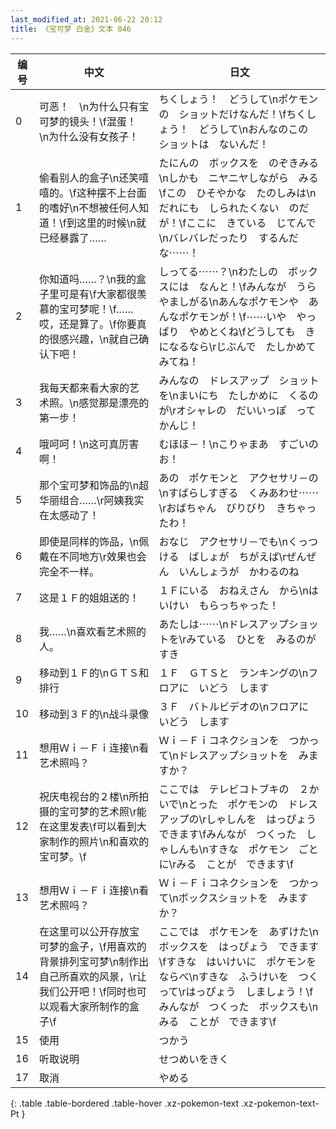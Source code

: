 ```yaml
---
last_modified_at: 2021-06-22 20:12
title: 《宝可梦 白金》文本 046
---
```

| 编号 | 中文 | 日文 |
| ---- | ---- | ---- |
| 0 | 可恶！　\n为什么只有宝可梦的镜头！\f混蛋！　\n为什么没有女孩子！ | ちくしょう！　どうして\nポケモンの　ショットだけなんだ！\fちくしょう！　どうして\nおんなのこの　ショットは　ないんだ！ |
| 1 | 偷看别人的盒子\n还笑嘻嘻的。\f这种摆不上台面的嗜好\n不想被任何人知道！\f到这里的时候\n就已经暴露了…… | たにんの　ボックスを　のぞきみる\nしかも　ニヤニヤしながら　みる\fこの　ひそやかな　たのしみは\nだれにも　しられたくない　のだが！\fここに　きている　じてんで\nバレバレだったり　するんだな⋯⋯！ |
| 2 | 你知道吗……？\n我的盒子里可是有\f大家都很羡慕的宝可梦呢！\f……哎，还是算了。\f你要真的很感兴趣，\n就自己确认下吧！ | しってる⋯⋯？\nわたしの　ボックスには　なんと！\fみんなが　うらやましがる\nあんなポケモンや　あんなポケモンが！\f⋯⋯いや　やっぱり　やめとくね\fどうしても　きになるなら\rじぶんで　たしかめて　みてね！ |
| 3 | 我每天都来看大家的艺术照。\n感觉那是漂亮的第一步！ | みんなの　ドレスアップ　ショットを\nまいにち　たしかめに　くるのが\rオシャレの　だいいっぽ　ってかんじ！ |
| 4 | 哦呵呵！\n这可真厉害啊！ | むほほ－！\nこりゃまあ　すごいのお！ |
| 5 | 那个宝可梦和饰品的\n超华丽组合……\r阿姨我实在太感动了！ | あの　ポケモンと　アクセサリ－の\nすばらしすぎる　くみあわせ⋯⋯\rおばちゃん　びりびり　きちゃったわ！ |
| 6 | 即使是同样的饰品，\n佩戴在不同地方\r效果也会完全不一样。 | おなじ　アクセサリ－でも\nくっつける　ばしょが　ちがえば\rぜんぜん　いんしょうが　かわるのね |
| 7 | 这是１Ｆ的姐姐送的！ | １Ｆにいる　おねえさん　から\nはいけい　もらっちゃった！ |
| 8 | 我……\n喜欢看艺术照的人。 | あたしは⋯⋯\nドレスアップショットを\rみている　ひとを　みるのが　すき |
| 9 | 移动到１Ｆ的\nＧＴＳ和排行 | １Ｆ　ＧＴＳと　ランキングの\nフロアに　いどう　します |
| 10 | 移动到３Ｆ的\n战斗录像 | ３Ｆ　バトルビデオの\nフロアに　いどう　します |
| 11 | 想用Ｗｉ－Ｆｉ连接\n看艺术照吗？ | Ｗｉ－Ｆｉコネクションを　つかって\nドレスアップショットを　みますか？ |
| 12 | 祝庆电视台的２楼\n所拍摄的宝可梦的艺术照\r能在这里发表\f可以看到大家制作的照片\n和喜欢的宝可梦。\f | ここでは　テレビコトブキの　２かいで\nとった　ポケモンの　ドレスアップの\rしゃしんを　はっぴょう　できます\fみんなが　つくった　しゃしんも\nすきな　ポケモン　ごとに\rみる　ことが　できます\f |
| 13 | 想用Ｗｉ－Ｆｉ连接\n看艺术照吗？ | Ｗｉ－Ｆｉコネクションを　つかって\nボックスショットを　みますか？ |
| 14 | 在这里可以公开存放宝可梦的盒子，\f用喜欢的背景排列宝可梦\n制作出自己所喜欢的风景，\r让我们公开吧！\f同时也可以观看大家所制作的盒子\f | ここでは　ポケモンを　あずけた\nボックスを　はっぴょう　できます\fすきな　はいけいに　ポケモンをならべ\nすきな　ふうけいを　つくって\rはっぴょう　しましょう！\fみんなが　つくった　ボックスも\nみる　ことが　できます\f |
| 15 | 使用 | つかう |
| 16 | 听取说明 | せつめいをきく |
| 17 | 取消 | やめる |
{: .table .table-bordered .table-hover .xz-pokemon-text .xz-pokemon-text-Pt }